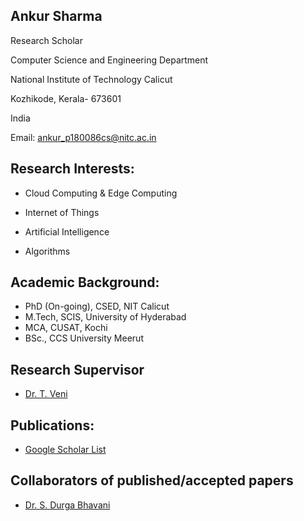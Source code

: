 ## Ankur Sharma

Research Scholar

Computer Science and Engineering Department

National Institute of Technology Calicut

Kozhikode, Kerala- 673601 

India 

Email: ankur_p180086cs@nitc.ac.in

## Research Interests:

 * Cloud Computing & Edge Computing

 * Internet of Things

 * Artificial Intelligence 

 * Algorithms


## Academic Background:

 * PhD (On-going), CSED, NIT Calicut 
 * M.Tech, SCIS, University of Hyderabad
 * MCA, CUSAT, Kochi
 * BSc., CCS University Meerut

##  Research Supervisor

 * [Dr. T. Veni](https://people.cse.nitc.ac.in/veni/)


## Publications:

 * [Google Scholar List](https://scholar.google.com/citations?hl=en&user=gjzTxFMAAAAJ)

##  Collaborators of published/accepted papers

 * [Dr. S. Durga Bhavani](https://scholar.google.com/citations?user=Der0uwgAAAAJ&hl=en&oi=sra)

